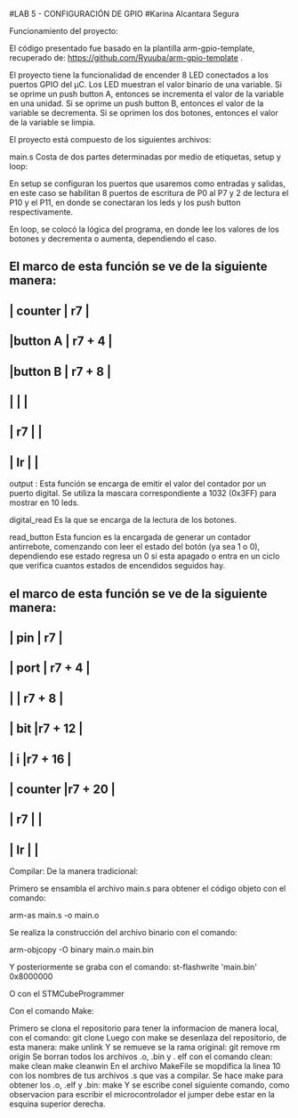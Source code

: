 #LAB 5 - CONFIGURACIÓN DE GPIO
#Karina Alcantara Segura

Funcionamiento del proyecto:


El código presentado fue basado en la plantilla arm-gpio-template, recuperado de: https://github.com/Ryuuba/arm-gpio-template .

El proyecto tiene la funcionalidad de encender 8 LED conectados a los puertos GPIO del µC. Los LED muestran el valor binario de una variable. Si se oprime un push button A, entonces se incrementa el valor de la variable en una unidad. Si se oprime un push button B, entonces el valor de la variable se decrementa. Si se oprimen los dos botones, entonces el valor de la variable se limpia.

El proyecto está compuesto de los siguientes archivos:

main.s
Costa de dos partes determinadas por medio de etiquetas, setup y loop:

En setup se configuran los puertos que usaremos como entradas y salidas, en este caso se habilitan 8 puertos de escritura de P0 al P7 y 2 de lectura el P10 y el P11, en donde se conectaran los leds y los push button respectivamente.

En loop, se colocó la lógica del programa, en donde lee los valores de los botones y decrementa o aumenta, dependiendo el caso.

El marco de esta función se ve de la siguiente manera:
 ------------------
| counter |   r7   |
 ------------------
|button A | r7 + 4 |
 ------------------
|button B | r7 + 8 |
 ------------------
|         |        |
 ------------------
|    r7   |        |
 ------------------ 
|    lr   |        |
 ------------------ 

output :
Esta función se encarga de emitir el valor del contador por un puerto digital. Se utiliza la mascara correspondiente a 1032 (0x3FF) para mostrar en 10 leds. 

digital_read 
Es la que se encarga de la lectura de los botones.

read_button
Esta funcion es la encargada de generar un contador antirrebote, comenzando con leer el estado del botón (ya sea 1 o 0), dependiendo ese estado regresa un 0 si esta apagado o entra en un ciclo que verifica cuantos estados de encendidos seguidos hay.

el marco de esta función se ve de la siguiente manera:
 ------------------
|   pin   |   r7   |
 ------------------
|  port   | r7 + 4 |
 ------------------
|         | r7 + 8 |
 ------------------
|   bit   |r7 + 12 |
 ------------------
|    i    |r7 + 16 |
 ------------------ 
| counter |r7 + 20 |
 ------------------  
|   r7    |        |
 ------------------
|   lr    |        |
 ------------------  

Compilar:
De la manera tradicional:

Primero se ensambla el archivo main.s para obtener el código objeto con el comando:

arm-as main.s -o main.o

 Se realiza la construcción del archivo binario con el comando:

arm-objcopy -O binary main.o main.bin 

Y posteriormente se graba con el comando:
st-flashwrite 'main.bin' 0x8000000

O con el STMCubeProgrammer

Con el comando Make:

Primero se clona el repositorio para tener la informacion de manera local, con el comando:
    git clone
Luego con make se desenlaza del repositorio, de esta manera:
    make unlink 
Y se remueve se la rama original:
    git remove rm origin
Se borran todos los archivos .o, .bin y . elf con el comando clean:
    make clean
    make cleanwin
En el archivo MakeFile se mopdifica la linea 10 con los nombres de tus archivos .s que vas a compilar.
Se hace make para obtener los .o, .elf y .bin:
    make
Y se escribe conel siguiente comando, como observacion para escribir el microcontrolador el jumper debe estar en la esquina superior derecha.

